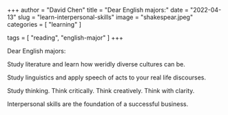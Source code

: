 +++
author = "David Chen"
title = "Dear English majors:"
date = "2022-04-13"
slug = "learn-interpersonal-skills"
image = "shakespear.jpeg"
categories = [
    "learning"
]

tags = [
    "reading",
    "english-major"
]
+++

Dear English majors:

Study literature and learn how weridly diverse cultures can be.

Study linguistics and apply speech of acts to your real life discourses.

Study thinking.
Think critically. Think creatively. Think with clarity.

Interpersonal skills are the foundation of a successful business.